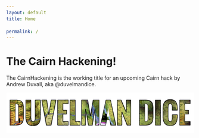 ```yaml
---
layout: default
title: Home

permalink: /
---
```


# The Cairn Hackening!

The CairnHackening is the working title for an upcoming Cairn hack by Andrew Duvall, aka @duvelmandice.

![](/img/duvelmandicelogo.png)





